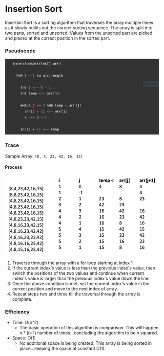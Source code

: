 # Insertion Sort

Insertion Sort is a sorting algorithm that traverses the array multiple times as it slowly builds
out the correct sorting sequence. The array is split into two parts, sorted and unsorted. Values
 from the unsorted part are picked and placed at the correct position in the sorted part. 
 
### Pseudocode

![Insertion Sort Pseudocode](../img/insertionSort.PNG)

### Trace

Sample Array: ``[8, 4, 23, 42, 16, 15]``

#### Process

![Insertion Sort Process](../img/insertionSortProcess.PNG)

1. Traverse through the array with a for loop starting at index 1
2. If the current index's value is less than the previous index's value, then switch the positions of the two values and continue when current index's value is larger than the previous index's value down the line.
3. Once the above condition is met, set the current index's value in the correct position and move to the next index of array.
4. Repeat steps two and three till the traversal through the array is complete.

### Efficiency

- Time: O(n^2)
    - The basic operation of this algorithm is comparison. This will happen n * (n-1) number of times…concluding the algorithm to be n squared.
- Space: O(1)
    - No additional space is being created. This array is being sorted in place...keeping the space at constant O(1).



